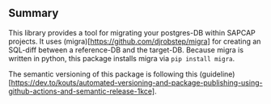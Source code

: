 ## Summary

This library provides a tool for migrating your postgres-DB within SAPCAP projects. It uses (migra)[https://github.com/djrobstep/migra] for creating an SQL-diff between a reference-DB and the target-DB. Because migra is written in python, this package installs migra via `pip install migra`.

The semantic versioning of this package is following this (guideline)[https://dev.to/kouts/automated-versioning-and-package-publishing-using-github-actions-and-semantic-release-1kce].
